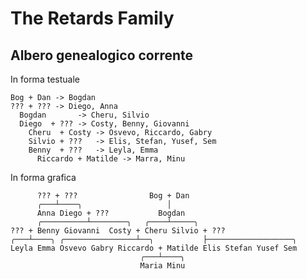 # The Retards Family

## Albero genealogico corrente

In forma testuale

    Bog + Dan -> Bogdan
    ??? + ??? -> Diego, Anna
      Bogdan       -> Cheru, Silvio
      Diego  + ??? -> Costy, Benny, Giovanni
        Cheru  + Costy -> Osvevo, Riccardo, Gabry
        Silvio + ???   -> Elis, Stefan, Yusef, Sem
        Benny  + ???   -> Leyla, Emma
          Riccardo + Matilde -> Marra, Minu

In forma grafica

          ??? + ???                Bog + Dan
          ╭───┴────╮                   │
          Anna Diego + ???           Bogdan
          ╭──────────┴────────╮   ╭────┴─────╮
    ??? + Benny Giovanni  Costy + Cheru Silvio + ???
    ╭───┴────╮ ╭────────────────┴──╮           ├───────────────────╮
    Leyla Emma Osvevo Gabry Riccardo + Matilde Elis Stefan Yusef Sem
                                 ╭───┴────╮
                                 Maria Minu
